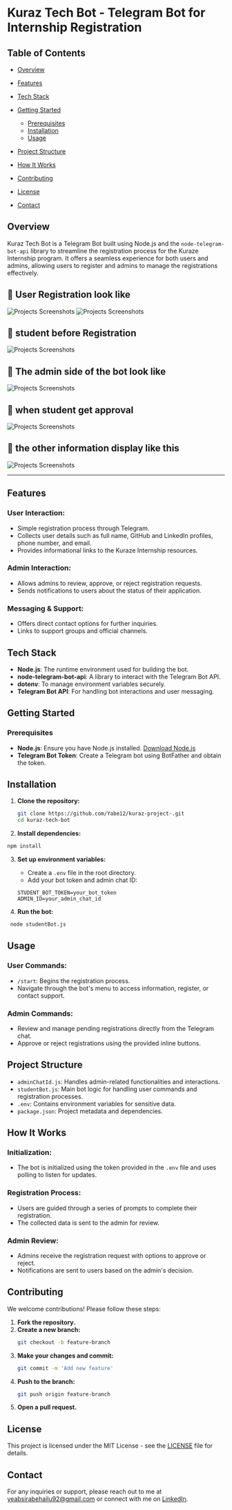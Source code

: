 # Kuraz Tech Bot - Telegram Bot for Internship Registration

<!-- Add a logo or banner image if available -->

## Table of Contents
- [Overview](#overview)
- [Features](#features)
- [Tech Stack](#tech-stack)
- [Getting Started](#getting-started)
  - [Prerequisites](#prerequisites)
  - [Installation](#installation)
  - [Usage](#usage)
- [Project Structure](#project-structure)
- [How It Works](#how-it-works)
  
- [Contributing](#contributing)
- [License](#license)
- [Contact](#contact)

## Overview
Kuraz Tech Bot is a Telegram Bot built using Node.js and the `node-telegram-bot-api` library to streamline the registration process for the Kuraze Internship program. It offers a seamless experience for both users and admins, allowing users to register and admins to manage the registrations effectively.
## 📸 User Registration look like 
![Projects Screenshots](./utils/image/a.png)
![Projects Screenshots](./utils/image/b.png)
## 📸 student before Registration 
![Projects Screenshots](./utils/image/c.jpg)
## 📸 The admin side of the bot look like 
![Projects Screenshots](./utils/image/f.jpg)
## 📸 when student get approval
![Projects Screenshots](./utils/image/d.png)

## 📸 the other information display like this 
![Projects Screenshots](./utils/image/e.png)



---

## Features

### User Interaction:
- Simple registration process through Telegram.
- Collects user details such as full name, GitHub and LinkedIn profiles, phone number, and email.
- Provides informational links to the Kuraze Internship resources.

### Admin Interaction:
- Allows admins to review, approve, or reject registration requests.
- Sends notifications to users about the status of their application.

### Messaging & Support:
- Offers direct contact options for further inquiries.
- Links to support groups and official channels.

## Tech Stack
- **Node.js**: The runtime environment used for building the bot.
- **node-telegram-bot-api**: A library to interact with the Telegram Bot API.
- **dotenv**: To manage environment variables securely.
- **Telegram Bot API**: For handling bot interactions and user messaging.

## Getting Started

### Prerequisites
- **Node.js**: Ensure you have Node.js installed. [Download Node.js](https://nodejs.org/)
- **Telegram Bot Token**: Create a Telegram bot using BotFather and obtain the token.
## Installation

1. **Clone the repository:**

   ```bash
   git clone https://github.com/Yabe12/kuraz-project-.git
   cd kuraz-tech-bot
   ```

2. **Install dependencies:**
  ```bash
  npm install
   ```

3. **Set up environment variables:**

   - Create a `.env` file in the root directory.
   - Add your bot token and admin chat ID:

   ```env
   STUDENT_BOT_TOKEN=your_bot_token
   ADMIN_ID=your_admin_chat_id
   ```
4. **Run the bot:**
```bash
 node studentBot.js
```
## Usage

### User Commands:
- `/start`: Begins the registration process.
- Navigate through the bot's menu to access information, register, or contact support.

### Admin Commands:
- Review and manage pending registrations directly from the Telegram chat.
- Approve or reject registrations using the provided inline buttons.

## Project Structure
- `adminChatId.js`: Handles admin-related functionalities and interactions.
- `studentBot.js`: Main bot logic for handling user commands and registration processes.
- `.env`: Contains environment variables for sensitive data.
- `package.json`: Project metadata and dependencies.

## How It Works

### Initialization:
- The bot is initialized using the token provided in the `.env` file and uses polling to listen for updates.

### Registration Process:
- Users are guided through a series of prompts to complete their registration.
- The collected data is sent to the admin for review.

### Admin Review:
- Admins receive the registration request with options to approve or reject.
- Notifications are sent to users based on the admin's decision.

## Contributing

We welcome contributions! Please follow these steps:

1. **Fork the repository.**
2. **Create a new branch:**
   ```bash
   git checkout -b feature-branch
   ```
3. **Make your changes and commit:**
   ```bash
   git commit -m 'Add new feature'
   ```
4. **Push to the branch:**
   ```bash
   git push origin feature-branch
   ```
5. **Open a pull request.**
## License


This project is licensed under the MIT License - see the [LICENSE](../LICENSE.md) file for details.

## Contact

For any inquiries or support, please reach out to me at [yeabsirabehailu92@gmail.com](mailto:yeabsirabehailu92@gmail.com) or connect with me on [LinkedIn](https://www.linkedin.com/in/yeabsira-behailu-19504b285/).


